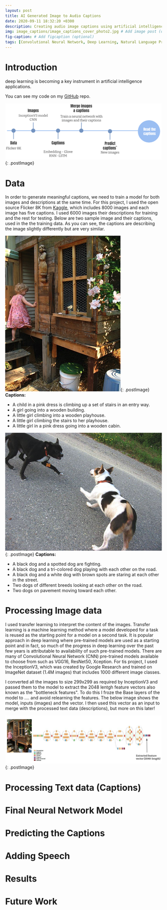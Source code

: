 ```yaml
---
layout: post
title: AI Generated Image to Audio Captions
date: 2020-09-11 18:32:20 +0300
description: Creating audio image captions using artificial intelligence.
img: image_captions/image_captions_cover_photo2.jpg # Add image post (optional)
fig-caption: # Add figcaption (optional)
tags: [Convolutional Neural Network, Deep Learning, Natural Language Processing, CNN, RNN, LSTM, NLP]
---
```

# Introduction
deep learning is becoming a key instrument in artificial intelligence applications.

You can see my code on my [GitHub](https://github.com/maryam4420/Predicting-Startup-Success) repo. 

![Overview](../assets/img/image_captions/Itro_Pic.jpg){: .postImage}
# Data 

In order to generate meaningful captions, we need to train a model for both images and descriptions at the same time. For this project, I used the open source Flicker 8K from [Kaggle](https://www.kaggle.com/shadabhussain/flickr8k), which includes 8000 images and each image has five captions. I used 6000 images their descriptions for training and the rest for testing. Below are two sample image and their captions, used in the the training data. As you can see, the captions are describing the image slightly differently but are very similar. 

![Sample Image and Captions](../assets/img/image_captions/Sample_Img&Caption1.jpg){: .postImage}
**Captions:**
- A child in a pink dress is climbing up a set of stairs in an entry way.
- A girl going into a wooden building.
- A little girl climbing into a wooden playhouse.
- A little girl climbing the stairs to her playhouse.
- A little girl in a pink dress going into a wooden cabin.

![Sample Image and Captions](../assets/img/image_captions/Sample_Img&Caption2.jpg){: .postImage}
**Captions:**
- A black dog and a spotted dog are fighting. 
- A black dog and a tri-colored dog playing with each other on the road. 
- A black dog and a white dog with brown spots are staring at each other in the street. 
- Two dogs of different breeds looking at each other on the road. 
- Two dogs on pavement moving toward each other.

# Processing Image data
I used transfer learning to interpret the content of the images. Transfer learning is a machine learning method where a model developed for a task is reused as the starting point for a model on a second task. It is popular approach in deep learning where pre-trained models are used as a starting point and in fact, so much of the progress in deep learning over the past few years is attributable to availability of such pre-trained models. There are many of Convolutional Neural Network (CNN) pre-trained models available to choose from such as VGG16, ResNet50, Xception. For tis project, I used the InceptionV3, which was created by Google Research and trained on ImageNet dataset (1.4M images) that includes 1000 different image classes.

I converted all the images to size 299x299 as required by InceptionV3 and passed them to the model to extract the 2048 lentgh feature vectors also known as the "bottleneck features". To do this I froze the Base layers of the model to .... and avoid relearning the features. The below image shows the model, inputs (images) and the vector. I then used this vector as an input to merge with the processed text data (descriptions), but more on this later!

![InceptionV3](../assets/img/image_captions/InceptionV3.jpg){: .postImage}

# Processing Text data (Captions)


# Final Neural Network Model

# Predicting the Captions

# Adding Speech

# Results

# Future Work




